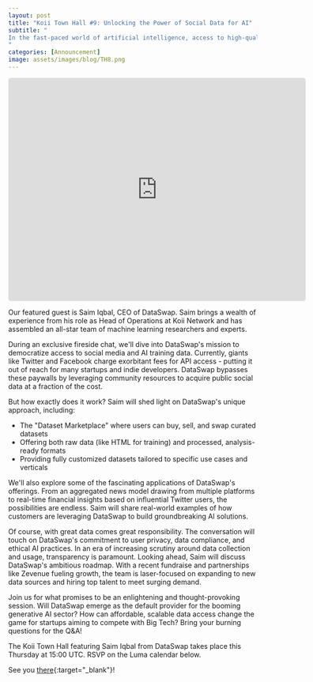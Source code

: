```yaml
---
layout: post
title: "Koii Town Hall #9: Unlocking the Power of Social Data for AI"
subtitle: "
In the fast-paced world of artificial intelligence, access to high-quality, diverse datasets is more crucial than ever. This week's Koii Town Hall is set to explore how one innovative startup, DataSwap, is revolutionizing the way AI companies and researchers acquire the data they need to train cutting-edge models.
"
categories: [Announcement]
image: assets/images/blog/TH8.png
---
```


<iframe
  src="https://lu.ma/embed-checkout/evt-gOfoHxImei6RKLq"
  width="600"
  height="450"
  frameborder="0"
  style="border: 1px solid #bfcbda88; border-radius: 4px;"
  allowfullscreen=""
  aria-hidden="false"
  tabindex="0"
></iframe>

Our featured guest is Saim Iqbal, CEO of DataSwap. Saim brings a wealth of experience from his role as Head of Operations at Koii Network and has assembled an all-star team of machine learning researchers and experts. 

During an exclusive fireside chat, we'll dive into DataSwap's mission to democratize access to social media and AI training data. Currently, giants like Twitter and Facebook charge exorbitant fees for API access - putting it out of reach for many startups and indie developers. DataSwap bypasses these paywalls by leveraging community resources to acquire public social data at a fraction of the cost.

But how exactly does it work? Saim will shed light on DataSwap's unique approach, including:
 - The "Dataset Marketplace" where users can buy, sell, and swap curated datasets
 - Offering both raw data (like HTML for training) and processed, analysis-ready formats
 - Providing fully customized datasets tailored to specific use cases and verticals

We'll also explore some of the fascinating applications of DataSwap's offerings. From an aggregated news model drawing from multiple platforms to real-time financial insights based on influential Twitter users, the possibilities are endless. Saim will share real-world examples of how customers are leveraging DataSwap to build groundbreaking AI solutions.

Of course, with great data comes great responsibility. The conversation will touch on DataSwap's commitment to user privacy, data compliance, and ethical AI practices. In an era of increasing scrutiny around data collection and usage, transparency is paramount.
Looking ahead, Saim will discuss DataSwap's ambitious roadmap. With a recent fundraise and partnerships like Zevenue fueling growth, the team is laser-focused on expanding to new data sources and hiring top talent to meet surging demand.

Join us for what promises to be an enlightening and thought-provoking session. Will DataSwap emerge as the default provider for the booming generative AI sector? How can affordable, scalable data access change the game for startups aiming to compete with Big Tech? Bring your burning questions for the Q&A!

The Koii Town Hall featuring Saim Iqbal from DataSwap takes place this Thursday at 15:00 UTC. RSVP on the Luma calendar below.

See you [there](https://lu.ma/koii.network){:target="\_blank"}!
